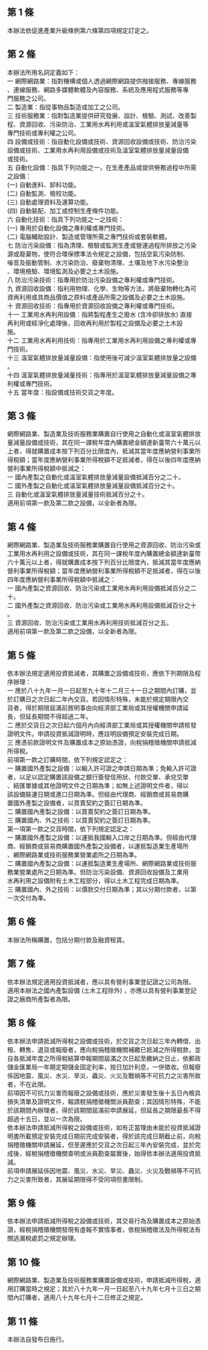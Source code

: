 第 1 條
-------
本辦法依促進產業升級條例第六條第四項規定訂定之。

第 2 條
-------
本辦法所用名詞定義如下：  
一  網際網路業：指對機構或個人透過網際網路提供撥接服務、專線服務  
    、連線服務、網路多媒體軟體及內容服務、系統及應用程式服務等專  
    門服務之公司。  
二  製造業：指從事物品製造或加工之公司。  
三  技術服務業：指對製造業提供研究發展、設計、檢驗、測試、改善製  
    程、資源回收、污染防治、工業用水再利用或溫室氣體排放量減量等  
    專門技術或專利權之公司。  
四  設備或技術：指自動化設備或技術、資源回收設備或技術、防治污染  
    設備或技術、工業用水再利用設備或技術及溫室氣體排放量減量設備  
    或技術。  
五  自動化設備：指具下列功能之一，在生產產品或提供勞務過程中所需  
    之設備：  
 (一) 自動進料、卸料功能。  
 (二) 自動監測、檢校功能。  
 (三) 自動處理資料及運算功能。  
 (四) 自動裝配、加工或控制生產條件功能。  
六  自動化技術：指具下列功能之一之技術：  
 (一) 專用於自動化設備之專利權或專門技術。  
 (二) 電腦輔助設計、製造或管理所需之專門技術或套裝軟體。  
七  防治污染設備：指為清理、檢驗或監測生產或營運過程所排放之污染  
    源或廢棄物，使符合環保標準法令規定之設備，包括空氣污染防制、  
    噪音及振動管制、水污染防治、廢棄物清理、土壤及地下水污染整治  
    、環境檢驗、環境監測及必要之土木設施。  
八  防治污染技術：指專用於防治污染設備之專利權或專門技術。  
九  資源回收設備：指利用物理、化學、生物等方法，將廢棄物轉化為可  
    資再利用或具商品價值之原料或產品所需之設備及必要之土木設施。  
十  資源回收技術：指專用於資源回收設備之專利權或專門技術。  
十一  工業用水再利用設備：指將製程產生之廢水 (含冷卻排放水) 直接  
      再利用或經淨化處理後，回收再利用於製程之設備及必要之土木設  
      施。  
十二  工業用水再利用技術：指專用於工業用水再利用設備之專利權或專  
      門技術。  
十三  溫室氣體排放量減量設備：指使用後可減少溫室氣體排放量之設備  
      。  
十四  溫室氣體排放量減量技術：指專用於溫室氣體排放量減量設備之專  
      利權或專門技術。  
十五  當年度：指設備或技術交貨之年度。

第 3 條
-------
網際網路業、製造業及技術服務業購置自行使用之自動化或溫室氣體排放  
量減量設備或技術，其在同一課稅年度內購置總金額達新臺幣六十萬元以  
上者，得就購置成本按下列百分比限度內，抵減其當年度應納營利事業所  
得稅額；當年度應納營利事業所得稅額不足抵減者，得在以後四年度應納  
營利事業所得稅額中抵減之：  
一  國內產製之自動化或溫室氣體排放量減量設備抵減百分之二十。  
二  國外產製之自動化或溫室氣體排放量減量設備抵減百分之十。  
三  自動化或溫室氣體排放量減量技術抵減百分之十。  
適用前項第一款及第二款之設備，以全新者為限。

第 4 條
-------
網際網路業、製造業及技術服務業購置自行使用之資源回收、防治污染或  
工業用水再利用之設備或技術，其在同一課稅年度內購置總金額達新臺幣  
六十萬元以上者，得就購置成本按下列百分比限度內，抵減其當年度應納  
營利事業所得稅額；當年度應納營利事業所得稅額不足抵減者，得在以後  
四年度應納營利事業所得稅額中抵減之：  
一  國內產製之資源回收、防治污染或工業用水再利用設備抵減百分之二  
    十。  
二  國外產製之資源回收、防治污染或工業用水再利用設備抵減百分之十  
    。  
三  資源回收、防治污染或工業用水再利用技術抵減百分之五。  
適用前項第一款及第二款之設備，以全新者為限。

第 5 條
-------
依本辦法規定適用投資抵減者，其購置之設備或技術，應依下列期限及程  
序辦理：  
一  應於八十九年一月一日起至九十年十二月三十一日之期間內訂購，並  
    於訂購日之次日起二年內交貨。若因情形特殊，未能於規定期限內交  
    貨者，得於期限屆滿前敘明事由向經濟部工業局或其授權機關申請延  
    長，但延長期間不得超過二年。  
二  應於交貨日之次日起六個月內向經濟部工業局或其授權機關申請核發  
    證明文件。申請投資抵減證明時，應註明設備預定安裝完成日期。  
三  應憑前款證明文件及購置成本之原始憑證，向稅捐稽徵機關申請抵減  
    所得稅。  
前項第一款之訂購時間，依下列規定認定之：  
一  購置國外產製之設備：以輸入許可證之申請日期為準；免輸入許可證  
    者，以足以認定購置該設備之銀行簽發信用狀、付款交單、承兌交單  
    、結匯單據或其他證明文件之日期為準；如無上述證明文件者，得以  
    該設備裝運日期或進口日期為準。但經由代理商、經銷商或貿易商購  
    置國外產製之設備者，以買賣契約之簽訂日期為準。  
二  購置國內產製之設備：以買賣契約之簽訂日期為準。  
三  購置國內、外之技術：以買賣契約之簽訂日期為準。  
第一項第一款之交貨時間，依下列規定認定之：  
一  購置國外產製之設備：以運抵我國輸入口岸之日期為準。但經由代理  
    商、經銷商或貿易商購置國外產製之設備者，以運抵製造業生產場所  
    、網際網路業或技術服務業營業處所之日期為準。  
二  購置國內產製之設備：以運抵製造業生產場所、網際網路業或技術服  
    務業營業處所之日期為準。但防治污染設備、資源回收設備及工業用  
    水再利用之設備附有土木工程部分，得以土木工程完成日期為準。  
三  購置國內、外之技術：以價款交付日期為準；其以分期付款者，以第  
    一次交付為準。

第 6 條
-------
本辦法所稱購置，包括分期付款及融資租賃。

第 7 條
-------
依本辦法規定適用投資抵減者，應以具有營利事業登記證之公司為限。  
適用本辦法之國內產製設備 (土木工程除外) ，亦應以具有營利事業登記  
證之廠商所產製者為限。

第 8 條
-------
依本辦法申請抵減所得稅之設備或技術，於交貨之次日起三年內轉借、出  
租、轉售、退貨或報廢者，應向稅捐稽徵機關補繳已抵減之所得稅款，並  
自各抵減年度之所得稅結算申報期間屆滿之次日起至繳納之日止，依郵政  
儲金匯業局一年期定期儲金固定利率，按日加計利息，一併徵收。但報廢  
係因地震、風災、水災、旱災、蟲災、火災及戰禍等不可抗力之災害所致  
者，不在此限。  
前項因不可抗力災害而報廢之設備或技術，應於災害發生後十五日內檢具  
損失清單及證明文件，報請稅捐稽徵機關派員勘查；其因情形特殊，不能  
於該期間內辦理者，得於該期間屆滿前申請展延，但延長之期限最長不得  
超過十五日，並以一次為限。  
依本辦法申請抵減所得稅之設備或技術，如有正當理由未能於投資抵減證  
明書所載預定安裝完成日期前完成安裝者，得於該完成日期截止前，向稅  
捐稽徵機關申請展延，但至遲應於交貨之次日起三年內安裝完成，並於完  
成後，經稅捐稽徵機關查明或派員勘查屬實後，始得依本辦法適用投資抵  
減。  
前項申請展延係因地震、風災、水災、旱災、蟲災、火災及戰禍等不可抗  
力之災害所致者，其展延期限得不受同項但書限制。

第 9 條
-------
依本辦法申請抵減所得稅之設備或技術，其交易行為及購置成本之原始憑  
證，經稅捐稽徵機關發現有虛報不實情事者，依稅捐稽徵法及所得稅法有  
關逃漏稅處罰之規定辦理。

第 10 條
--------
網際網路業、製造業及技術服務業購置設備或技術，申請抵減所得稅，適  
用訂購當時之規定；其於八十九年一月一日起至八十九年七月十三日之期  
間內訂購者，適用八十九年七月十二日修正之規定。

第 11 條
--------
本辦法自發布日施行。

